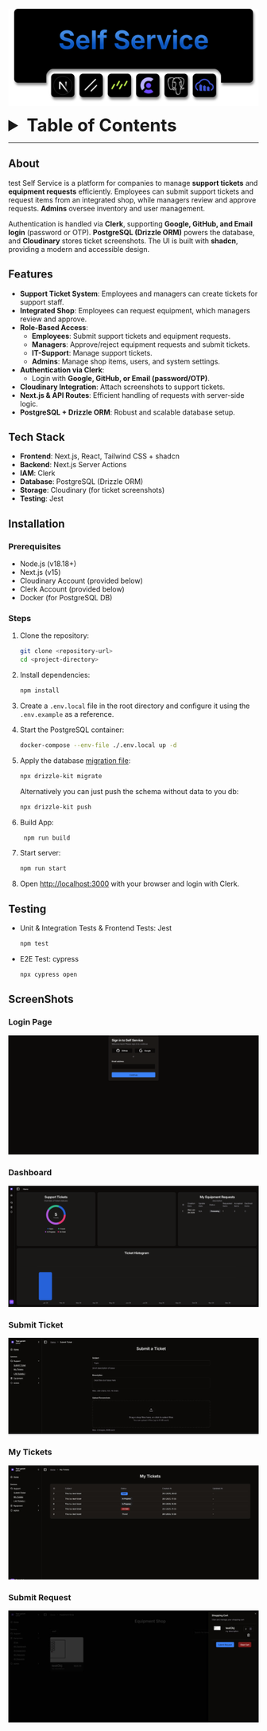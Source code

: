 ![Self-Service Banner](./Self-Service-Banner.png)

<details>
<summary style="font-size: 2.5em; font-weight: bold">Table of Contents</summary>

- [About](#about)
- [Features](#features)
- [Tech Stack](#tech-stack)
- [Installation](#installation)
- [Testing](#testing)
- [ScreenShots](#ScreenShots)

</details>

---

## About
test
Self Service is a platform for companies to manage **support tickets** and **equipment requests** efficiently. Employees can submit support tickets and request items from an integrated shop, while managers review and approve requests. **Admins** oversee inventory and user management.

Authentication is handled via **Clerk**, supporting **Google, GitHub, and Email login** (password or OTP). **PostgreSQL (Drizzle ORM)** powers the database, and **Cloudinary** stores ticket screenshots. The UI is built with **shadcn**, providing a modern and accessible design.

## Features

- **Support Ticket System**: Employees and managers can create tickets for support staff.
- **Integrated Shop**: Employees can request equipment, which managers review and approve.
- **Role-Based Access**:
    - **Employees**: Submit support tickets and equipment requests.
    - **Managers**: Approve/reject equipment requests and submit tickets.
    - **IT-Support**: Manage support tickets.
    - **Admins**: Manage shop items, users, and system settings.
- **Authentication via Clerk**:
    - Login with **Google, GitHub, or Email (password/OTP)**.
- **Cloudinary Integration**: Attach screenshots to support tickets.
- **Next.js & API Routes**: Efficient handling of requests with server-side logic.
- **PostgreSQL + Drizzle ORM**: Robust and scalable database setup.

## Tech Stack

- **Frontend**: Next.js, React, Tailwind CSS + shadcn
- **Backend**: Next.js Server Actions
- **IAM**: Clerk
- **Database**: PostgreSQL (Drizzle ORM)
- **Storage**: Cloudinary (for ticket screenshots)
- **Testing**: Jest

## Installation

### Prerequisites

- Node.js (v18.18+)
- Next.js (v15)
- Cloudinary Account (provided below)
- Clerk Account (provided below)
- Docker (for PostgreSQL DB)

### Steps

1. Clone the repository:
    ```bash
    git clone <repository-url>
    cd <project-directory>
    ```
2. Install dependencies:

    ```bash
    npm install
    ```

3. Create a `.env.local` file in the root directory and configure it using the `.env.example` as a reference.

4. Start the PostgreSQL container:
    ```bash
    docker-compose --env-file ./.env.local up -d
    ```
5. Apply the database [migration file](./drizzle):
    ```bash
    npx drizzle-kit migrate
    ```
    Alternatively you can just push the schema without data to you db:
    ```bash
    npx drizzle-kit push
    ```
6. Build App:
    ```bash
     npm run build
    ```
7. Start server:
    ```bash
    npm run start
    ```
8. Open [http://localhost:3000](http://localhost:3000) with your browser and login with Clerk.


## Testing
- Unit & Integration Tests & Frontend Tests: Jest
    ```bash
    npm test
    ```
- E2E Test: cypress
    ```bash
    npx cypress open 
    ```

## ScreenShots
### Login Page
![Login](screenshots/Login.png)

### Dashboard
![Dashboard](screenshots/Dashboard.png)

### Submit Ticket
![Submit Ticket](screenshots/Submit_ticket.png)

### My Tickets
![My Tickets](screenshots/My_Tickets.png)

### Submit Request
![Submit Request](screenshots/Submit_Request.png)

